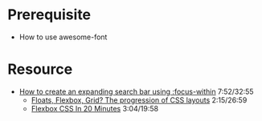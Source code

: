 # Prerequisite
- How to use awesome-font


# Resource

- [How to create an expanding search bar using :focus-within](https://www.youtube.com/watch?v=DonxmmWW7Tk)  7:52/32:55
  - [Floats, Flexbox, Grid? The progression of CSS layouts](https://www.youtube.com/watch?v=R7gqJkdc5dM) 2:15/26:59
  - [Flexbox CSS In 20 Minutes](https://www.youtube.com/watch?v=JJSoEo8JSnc) 3:04/19:58
